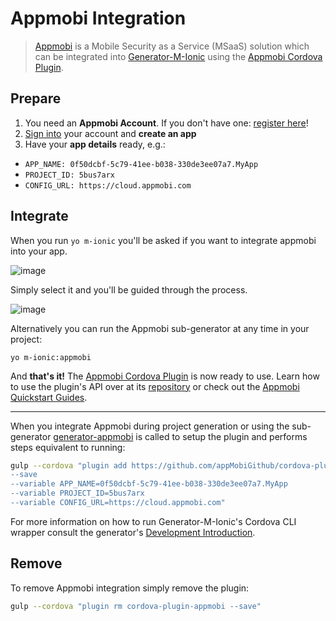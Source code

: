 # Appmobi Integration
> [Appmobi](https://appmobi.com/) is a Mobile Security as a Service (MSaaS) solution which can be integrated into [Generator-M-Ionic](https://github.com/mwaylabs/generator-m-ionic) using the [Appmobi Cordova Plugin](https://github.com/appMobiGithub/cordova-plugin-appmobi).

## Prepare

1. You need an **Appmobi Account**. If you don't have one: [register here](https://cloud.appmobi.com/UI/PublicCloudRegister.html)!
2. [Sign into](https://cloud.appmobi.com/UI/login.html) your account and **create an app**
3. Have your **app details** ready, e.g.:
  - `APP_NAME: 0f50dcbf-5c79-41ee-b038-330de3ee07a7.MyApp`
  - `PROJECT_ID: 5bus7arx`
  - `CONFIG_URL: https://cloud.appmobi.com`

## Integrate
When you run `yo m-ionic` you'll be asked if you want to integrate appmobi into your app.

![image](https://cloud.githubusercontent.com/assets/1370779/13854363/604d502c-ec6b-11e5-9aab-90ee1986726d.png)

Simply select it and you'll be guided through the process.

![image](https://cloud.githubusercontent.com/assets/1370779/13854272/ef6b8194-ec6a-11e5-8587-60c0dc07060a.png)


Alternatively you can run the Appmobi sub-generator at any time in your project:
```
yo m-ionic:appmobi
```

And **that's it!** The [Appmobi Cordova Plugin](https://github.com/appMobiGithub/cordova-plugin-appmobi) is now ready to use. Learn how to use the plugin's API over at its [repository](https://github.com/appMobiGithub/cordova-plugin-appmobi) or check out the [Appmobi Quickstart Guides](https://support.appmobi.com/support/solutions).

---

When you integrate Appmobi during project generation or using the sub-generator [generator-appmobi](https://github.com/mwaylabs/generator-appmobi) is called to setup the plugin and performs steps equivalent to running:
```sh
gulp --cordova "plugin add https://github.com/appMobiGithub/cordova-plugin-appmobi.git
--save
--variable APP_NAME=0f50dcbf-5c79-41ee-b038-330de3ee07a7.MyApp
--variable PROJECT_ID=5bus7arx
--variable CONFIG_URL=https://cloud.appmobi.com"
```

For more information on how to run Generator-M-Ionic's Cordova CLI wrapper consult the generator's [Development Introduction](https://github.com/mwaylabs/generator-m-ionic/tree/master/docs/guides/development_intro.md).
## Remove
To remove Appmobi integration simply remove the plugin:
```sh
gulp --cordova "plugin rm cordova-plugin-appmobi --save"
```
